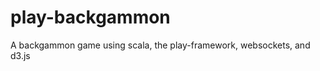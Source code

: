 play-backgammon
===============

A backgammon game using scala, the play-framework, websockets, and d3.js